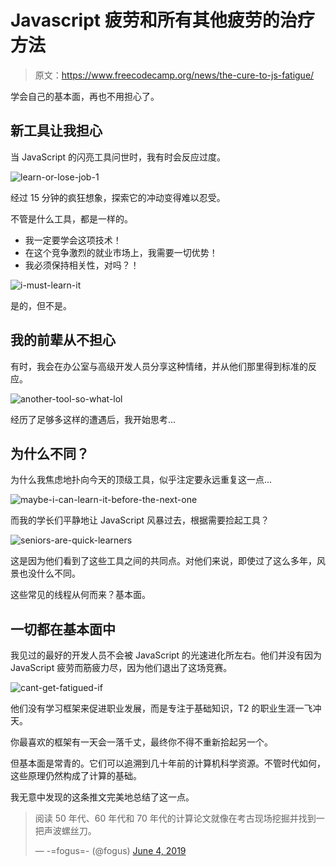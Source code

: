 # Javascript 疲劳和所有其他疲劳的治疗方法

> 原文：<https://www.freecodecamp.org/news/the-cure-to-js-fatigue/>

学会自己的基本面，再也不用担心了。

## 新工具让我担心

当 JavaScript 的闪亮工具问世时，我有时会反应过度。

![learn-or-lose-job-1](img/06a2f6009209b9d17bdf8983c3dca477.png)

经过 15 分钟的疯狂想象，探索它的冲动变得难以忍受。

不管是什么工具，都是一样的。

*   我一定要学会这项技术！
*   在这个竞争激烈的就业市场上，我需要一切优势！
*   我必须保持相关性，对吗？！

![i-must-learn-it](img/5f2c26d43bddbc96a11a93b43fe295d0.png)

是的，但不是。

## 我的前辈从不担心

有时，我会在办公室与高级开发人员分享这种情绪，并从他们那里得到标准的反应。

![another-tool-so-what-lol](img/9230c199b32fc7f6c5d12de61e51747e.png)

经历了足够多这样的遭遇后，我开始思考...

## 为什么不同？

为什么我焦虑地扑向今天的顶级工具，似乎注定要永远重复这一点...

![maybe-i-can-learn-it-before-the-next-one](img/471f06a1c78f55bdbc13163fd0ec2134.png)

而我的学长们平静地让 JavaScript 风暴过去，根据需要捡起工具？

![seniors-are-quick-learners](img/117a0a8fb5ff4bf8b7d4f0906d8a4c88.png)

这是因为他们看到了这些工具之间的共同点。对他们来说，即使过了这么多年，风景也没什么不同。

这些常见的线程从何而来？基本面。

## 一切都在基本面中

我见过的最好的开发人员不会被 JavaScript 的光速进化所左右。他们并没有因为 JavaScript 疲劳而筋疲力尽，因为他们退出了这场竞赛。

![cant-get-fatigued-if](img/f973ade26f0e9ed80d34d9a2e34ddc00.png)

他们没有学习框架来促进职业发展，而是专注于基础知识，T2 的职业生涯一飞冲天。

你最喜欢的框架有一天会一落千丈，最终你不得不重新拾起另一个。

但基本面是常青的。它们可以追溯到几十年前的计算机科学资源。不管时代如何，这些原理仍然构成了计算的基础。

我无意中发现的这条推文完美地总结了这一点。

> 阅读 50 年代、60 年代和 70 年代的计算论文就像在考古现场挖掘并找到一把声波螺丝刀。
> 
> — -=fogus=- (@fogus) [June 4, 2019](https://twitter.com/fogus/status/1135987780557950978?ref_src=twsrc%5Etfw)
